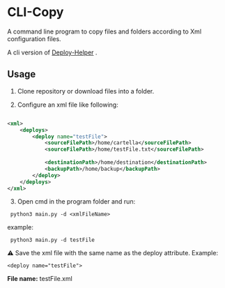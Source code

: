 # CLI-Copy
A command line program to copy files and folders according to Xml configuration files.

A cli version of [Deploy-Helper](https://github.com/albino98/deploy-helper) .

## Usage

1. Clone repository or download files into a folder.


2. Configure an xml file like following:


~~~ xml

<xml>
	<deploys>
		<deploy name="testFile">
			<sourceFilePath>/home/cartella</sourceFilePath>
			<sourceFilePath>/home/testFile.txt</sourceFilePath>
			
			<destinationPath>/home/destination</destinationPath>
			<backupPath>/home/backup</backupPath>
		</deploy>
	</deploys>
</xml>

~~~


3. Open cmd in the program folder and run:

~~~
 python3 main.py -d <xmlFileName>
~~~

   example:

~~~
 python3 main.py -d testFile
~~~
    
  :warning: Save the xml file with the same name as the deploy attribute. Example:
  
  ~~~
  <deploy name="testFile">
   ~~~
   
   **File name:** testFile.xml
    
